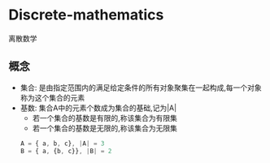 
# Discrete-mathematics
离散数学

## 概念

* 集合: 是由指定范围内的满足给定条件的所有对象聚集在一起构成,每一个对象称为这个集合的元素
* 基数: 集合A中的元素个数成为集合的基础,记为|A|
    * 若一个集合的基数是有限的,称该集合为有限集
    * 若一个集合的基数是无限的,称该集合为无限集
    ```js
    A = { a, b, c}, |A| = 3
    B = { a, {b, c}}, |B| = 2
    ```
